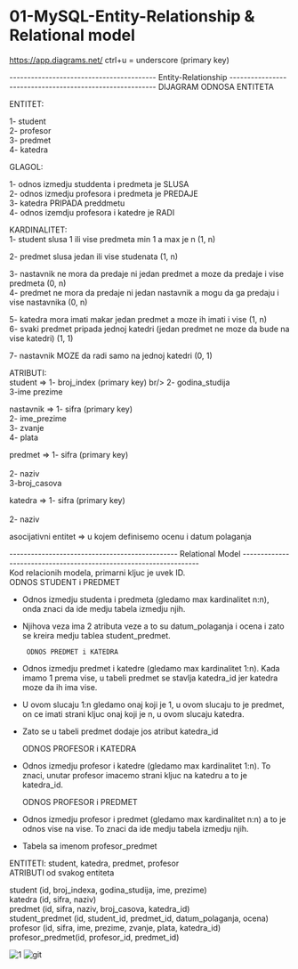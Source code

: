 # 01-MySQL-Entity-Relationship & Relational model

https://app.diagrams.net/    ctrl+u = underscore (primary key)

-----------------------------------------   Entity-Relationship  ---------------------------------------------------------
                                          DIJAGRAM ODNOSA ENTITETA 

ENTITET: <br />

1- student  <br/>
2- profesor <br/>
3- predmet <br/>
4- katedra <br/>



GLAGOL: <br/>

1- odnos izmedju studdenta i predmeta je SLUSA <br/>
2- odnos izmedju profesora i predmeta je PREDAJE <br/>
3- katedra PRIPADA preddmetu <br/>
4- odnos izemdju profesora i katedre je RADI <br/>


KARDINALITET: <br/>
1- student slusa 1 ili vise predmeta  min 1 a max je n (1, n) <br/>

2- predmet slusa jedan ili vise studenata (1, n) <br/>

3- nastavnik ne mora da predaje ni jedan predmet a moze da predaje i vise predmeta (0, n) <br/>
4- predmet ne mora da predaje ni jedan nastavnik a mogu da ga predaju i vise nastavnika (0, n) <br/>

5- katedra mora imati makar jedan predmet a moze ih imati i vise (1, n) <br/>
6- svaki predmet pripada jednoj katedri (jedan predmet ne moze da bude na vise katedri) (1, 1) <br/>

7- nastavnik MOZE da radi samo na jednoj katedri (0, 1) <br/>


ATRIBUTI: <br/>
student => 1- broj_index (primary key) br/>
           2- godina_studija <br/>
           3-ime prezime <br/>
           
nastavnik => 1- sifra (primary key) <br/>
             2- ime_prezime <br/>
             3- zvanje <br/>
             4- plata <br/>
             
predmet   => 1- sifra (primary key)   <br/>         
             2- naziv <br/>
             3-broj_casova <br/>
             
katedra   => 1- sifra (primary key)     <br/>        
             2- naziv <br/>

asocijativni entitet => u kojem definisemo ocenu i datum polaganja <br/>

           
----------------------------------------------- Relational Model  ------------------------------------------------------------------ <br/>
Kod relacionih modela, primarni kljuc je uvek ID. <br/>
      ODNOS STUDENT i PREDMET <br/>
* Odnos izmedju studenta i predmeta (gledamo max kardinalitet n:n), onda znaci da ide medju tabela izmedju njih. <br/>
* Njihova veza ima 2 atributa veze a to su datum_polaganja i ocena i zato se kreira medju tablea student_predmet. <br/>

       ODNOS PREDMET i KATEDRA
* Odnos izmedju predmet i katedre (gledamo max kardinalitet 1:n). Kada imamo 1 prema vise, u tabeli predmet se stavlja katedra_id jer katedra moze da ih ima vise. <br/>
* U ovom slucaju 1:n gledamo onaj koji je 1, u ovom slucaju to je predmet, on ce imati strani kljuc onaj koji je n, u ovom slucaju katedra.<br/>
* Zato se u tabeli predmet dodaje jos atribut katedra_id    <br/>

     ODNOS PROFESOR i KATEDRA <br/>
* Odnos izmedju profesor i katedre (gledamo max kardinalitet 1:n). To znaci, unutar profesor imacemo strani kljuc na katedru a to je katedra_id. <br/>
 
    ODNOS PROFESOR i PREDMET <br/>
* Odnos izmedju profesor i predmet (gledamo max kardinalitet n:n) a to je odnos vise na vise. To znaci da ide medju tabela izmedju njih. <br/>
* Tabela sa imenom profesor_predmet <br/>

ENTITETI: student, katedra, predmet, profesor <br/>
ATRIBUTI od svakog entiteta <br/>

student (id, broj_indexa, godina_studija, ime, prezime) <br/>
katedra (id, sifra, naziv) <br/>
predmet (id, sifra, naziv, broj_casova, katedra_id) <br/>
student_predmet (id, student_id, predmet_id, datum_polaganja, ocena) <br/>
profesor (id, sifra, ime, prezime, zvanje, plata, katedra_id) <br/>
profesor_predmet(id, profesor_id, predmet_id) <br/>

![1](https://user-images.githubusercontent.com/56784702/208450361-8723eeb6-e7ac-48bd-80ea-43ee18ab23f9.png)
![git](https://user-images.githubusercontent.com/56784702/208663265-1bd35348-e8a3-4790-bc1c-d010ba42eea8.png)

